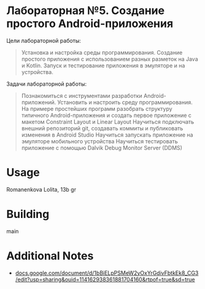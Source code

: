 # Лабораторная №5. Создание простого Android-приложения

Цели лабораторной работы:
> Установка и настройка среды программирования.
> Создание простого приложения с использованием разных разметок на Java и Kotlin.
> Запуск и тестирование приложения в эмуляторе и на устройства.

Задачи лабораторной работы:
>Познакомиться с инструментами разработки Android-приложений.
>Установить и настроить среду программирования.
>На примере простейших программ разобрать структуру типичного Android-приложения и создать первое приложение c макетом Constraint Layout и Linear Layout
>Научиться подключать внешний репозиторий git, создавать коммиты и публиковать изменения в Android Studio
>Научиться запускать приложение на эмуляторе мобильного устройства
>Научиться тестировать приложение с помощью Dalvik Debug Monitor Server (DDMS)

# Usage
Romanenkova Lolita, 13b gr

# Building
main

# Additional Notes
- [docs.google.com/document/d/1bBiELpPSMeW2yOxYrGdivFbtkEk8_CG3/edit?usp=sharing&ouid=114162938361881704160&rtpof=true&sd=true](https://docs.google.com/document/d/1bBiELpPSMeW2yOxYrGdivFbtkEk8_CG3/edit?usp=sharing&ouid=114162938361881704160&rtpof=true&sd=true)

